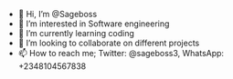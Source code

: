 - 👋 Hi, I’m @Sageboss
- 👀 I’m interested in Software engineering
- 🌱 I’m currently learning coding
- 💞️ I’m looking to collaborate on different projects
- 📫 How to reach me; Twitter: @sageboss3, WhatsApp: +2348104567838


<!---
Sageboss/Sageboss is a ✨ special ✨ repository because its `README.md` (this file) appears on your GitHub profile.
You can click the Preview link to take a look at your changes.
--->
